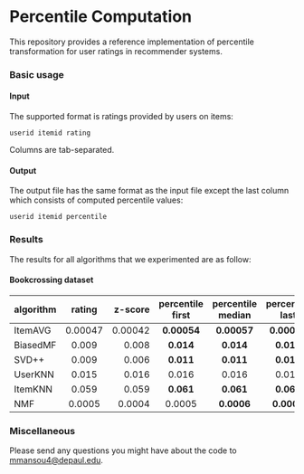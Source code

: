 # Percentile Computation

This repository provides a reference implementation of percentile transformation for user ratings in recommender systems.  

### Basic usage 

#### Input

The supported format is ratings provided by users on items:

	userid itemid rating

Columns are tab-separated.

#### Output

The output file has the same format as the input file except the last column which consists of computed percentile values:

	userid itemid percentile

### Results

The results for all algorithms that we experimented are as follow:

#### Bookcrossing dataset

| algorithm     | rating   | z-score  | percentile first | percentile median | percentile last |
| ------------- |:--------:| --------:|:----------------:|:-----------------:|:---------------:|
| ItemAVG       | 0.00047  | 0.00042  | **0.00054**      | **0.00057**       | **0.00071**     |
| BiasedMF      | 0.009    | 0.008    | **0.014**        | **0.014**         | **0.012**       |
| SVD++         | 0.009    | 0.006    | **0.011**        | **0.011**         | **0.010**       |
| UserKNN       | 0.015    | 0.016    | 0.016            | 0.016             | 0.016           |
| ItemKNN       | 0.059    | 0.059    | **0.061**        | **0.061**         | **0.061**       |
| NMF           | 0.0005   | 0.0004   | 0.0005           | **0.0006**        | **0.0007**      |

### Miscellaneous

Please send any questions you might have about the code to <mmansou4@depaul.edu>.
